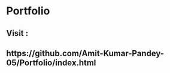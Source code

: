 # Portfolio
<h2>Visit :</h2>


<h2>https://github.com/Amit-Kumar-Pandey-05/Portfolio/index.html</h2>
